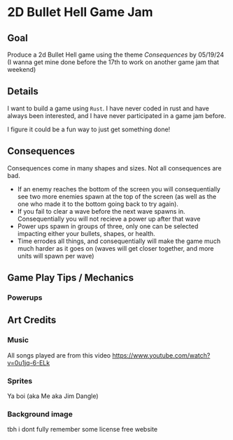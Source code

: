
# 2D Bullet Hell Game Jam 

## Goal
Produce a 2d Bullet Hell game using the theme *Consequences* by 05/19/24 (I wanna get mine done before the 17th to work on another game jam that weekend)

## Details

I want to build a game using `Rust`. I have never coded in rust and have always been interested, and I have never participated in a game jam before.

I figure it could be a fun way to just get something done!


## Consequences
Consequences come in many shapes and sizes. Not all consequences are bad. 

- If an enemy reaches the bottom of the screen you will consequentially see two more enemies spawn at the top of the screen (as well as the one who made it to the bottom going back to try again).
- If you fail to clear a wave before the next wave spawns in. Consequentially you will not recieve a power up after that wave
- Power ups spawn in groups of three, only one can be selected impacting either your bullets, shapes, or health.
- Time errodes all things, and consequentially will make the game much much harder as it goes on (waves will get closer together, and more units will spawn per wave)


## Game Play Tips / Mechanics

### Powerups



## Art Credits

### Music 
All songs played are from this video https://www.youtube.com/watch?v=0u1jq-6-ELk

### Sprites
Ya boi (aka Me aka Jim Dangle)

### Background image
tbh i dont fully remember some license free website

